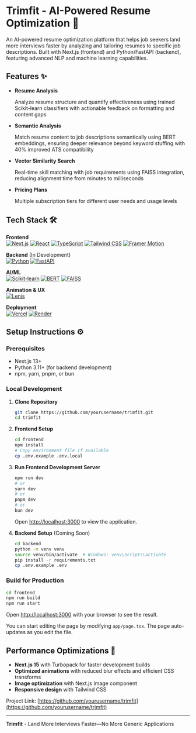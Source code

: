 # Trimfit - AI-Powered Resume Optimization 🚀

An AI-powered resume optimization platform that helps job seekers land more interviews faster by analyzing and tailoring resumes to specific job descriptions. Built with Next.js (frontend) and Python/FastAPI (backend), featuring advanced NLP and machine learning capabilities.

## Features ✨

- **Resume Analysis**

  Analyze resume structure and quantify effectiveness using trained Scikit-learn classifiers with actionable feedback on formatting and content gaps

- **Semantic Analysis**

  Match resume content to job descriptions semantically using BERT embeddings, ensuring deeper relevance beyond keyword stuffing with 40% improved ATS compatibility

- **Vector Similarity Search**

  Real-time skill matching with job requirements using FAISS integration, reducing alignment time from minutes to milliseconds

- **Pricing Plans**

  Multiple subscription tiers for different user needs and usage levels

## Tech Stack 🛠️

**Frontend**  
[![Next.js](https://img.shields.io/badge/Next.js-15.3-blue?logo=next.js)](https://nextjs.org/)
[![React](https://img.shields.io/badge/React-19.0-%2361DAFB?logo=react)](https://react.dev/)
[![TypeScript](https://img.shields.io/badge/TypeScript-5.0-blue?logo=typescript)](https://typescriptlang.org)
[![Tailwind CSS](https://img.shields.io/badge/Tailwind%20CSS-4.1-38B2AC?logo=tailwind-css)](https://tailwindcss.com)
[![Framer Motion](https://img.shields.io/badge/Framer%20Motion-12.18-FF0055?logo=framer)](https://framer.com/motion)

**Backend** (In Development)  
[![Python](https://img.shields.io/badge/Python-3.11-blue?logo=python)](https://python.org)
[![FastAPI](https://img.shields.io/badge/FastAPI-0.95-009688?logo=fastapi)](https://fastapi.tiangolo.com/)

**AI/ML**  
[![Scikit-learn](https://img.shields.io/badge/Scikit--learn-Latest-F7931E?logo=scikit-learn)](https://scikit-learn.org)
[![BERT](https://img.shields.io/badge/BERT-Transformers-FF6F00)](https://huggingface.co/docs/transformers/model_doc/bert)
[![FAISS](https://img.shields.io/badge/FAISS-Vector%20Search-4B8BBE)](https://github.com/facebookresearch/faiss)

**Animation & UX**  
[![Lenis](https://img.shields.io/badge/Lenis-1.3-black)](https://github.com/studio-freight/lenis)

**Deployment**  
[![Vercel](https://img.shields.io/badge/Vercel-Frontend-black?logo=vercel)](https://vercel.com)
[![Render](https://img.shields.io/badge/Render-Backend-46E3B7?logo=render)](https://render.com)

## Setup Instructions ⚙️

### Prerequisites

- Next.js 13+
- Python 3.11+ (for backend development)
- npm, yarn, pnpm, or bun

### Local Development

1. **Clone Repository**

   ```bash
   git clone https://github.com/yourusername/trimfit.git
   cd trimfit
   ```

2. **Frontend Setup**

   ```bash
   cd frontend
   npm install
   # Copy environment file if available
   cp .env.example .env.local
   ```

3. **Run Frontend Development Server**

   ```bash
   npm run dev
   # or
   yarn dev
   # or
   pnpm dev
   # or
   bun dev
   ```

   Open [http://localhost:3000](http://localhost:3000) to view the application.

4. **Backend Setup** (Coming Soon)

   ```bash
   cd backend
   python -m venv venv
   source venv/bin/activate  # Windows: venv\Scripts\activate
   pip install -r requirements.txt
   cp .env.example .env
   ```

### Build for Production

```bash
cd frontend
npm run build
npm run start
```

Open [http://localhost:3000](http://localhost:3000) with your browser to see the result.

You can start editing the page by modifying `app/page.tsx`. The page auto-updates as you edit the file.

## Performance Optimizations 🚀

- **Next.js 15** with Turbopack for faster development builds
- **Optimized animations** with reduced blur effects and efficient CSS transforms
- **Image optimization** with Next.js Image component
- **Responsive design** with Tailwind CSS

Project Link: [https://github.com/yourusername/trimfit](https://github.com/yourusername/trimfit)

---

**Trimfit** - Land More Interviews Faster—No More Generic Applications
